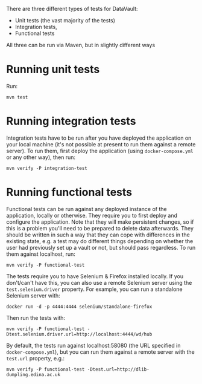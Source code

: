 There are three different types of tests for DataVault:

* Unit tests (the vast majority of the tests)
* Integration tests, 
* Functional tests

All three can be run via Maven, but in slightly different ways

# Running unit tests

Run:

    mvn test

# Running integration tests

Integration tests have to be run after you have deployed the application on your local machine (it's not possible at present to run them against a remote server).
To run them, first deploy the application (using `docker-compose.yml` or any other way), then run:

    mvn verify -P integration-test

# Running functional tests

Functional tests can be run against any deployed instance of the application, locally or otherwise.
They require you to first deploy and configure the application.
Note that they will make persistent changes, so if this is a problem you'll need to be prepared to delete data afterwards.
They should be written in such a way that they can cope with differences in the existing state, e.g. a test may do different things depending on whether the user had previously set up a vault or not, but should pass regardless.
To run them against localhost, run:

    mvn verify -P functional-test

The tests require you to have Selenium & Firefox installed locally.
If you don't/can't have this, you can also use a remote Selenium server using the `test.selenium.driver` property.
For example, you can run a standalone Selenium server with:

    docker run -d -p 4444:4444 selenium/standalone-firefox

Then run the tests with:

    mvn verify -P functional-test -Dtest.selenium.driver.url=http://localhost:4444/wd/hub

By default, the tests run against localhost:58080 (the URL specified in `docker-compose.yml`), but you can run them against a remote server with the `test.url` property, e.g.:

    mvn verify -P functional-test -Dtest.url=http://dlib-dumpling.edina.ac.uk

